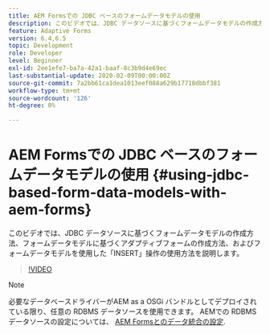 ```yaml
---
title: AEM Formsでの JDBC ベースのフォームデータモデルの使用
description: このビデオでは、JDBC データソースに基づくフォームデータモデルの作成方法、フォームデータモデルに基づくアダプティブフォームの作成方法、およびフォームデータモデルを使用した「INSERT」操作の使用方法を説明します。
feature: Adaptive Forms
version: 6.4,6.5
topic: Development
role: Developer
level: Beginner
exl-id: 2ee1efe7-ba7a-42a1-baaf-8c3b9d4e69ec
last-substantial-update: 2020-02-09T00:00:00Z
source-git-commit: 7a2bb61ca1dea1013eef088a629b17718dbbf381
workflow-type: tm+mt
source-wordcount: '126'
ht-degree: 0%

---
```


# AEM Formsでの JDBC ベースのフォームデータモデルの使用 {#using-jdbc-based-form-data-models-with-aem-forms}

このビデオでは、JDBC データソースに基づくフォームデータモデルの作成方法、フォームデータモデルに基づくアダプティブフォームの作成方法、およびフォームデータモデルを使用した「INSERT」操作の使用方法を説明します。

>[!VIDEO](https://video.tv.adobe.com/v/17736/?quality=9&learn=on)

>[!NOTE]
>
>必要なデータベースドライバーがAEM as a OSGi バンドルとしてデプロイされている限り、任意の RDBMS データソースを使用できます。 AEMでの RDBMS データソースの設定については、 [AEM Formsとのデータ統合の設定](/help/forms/adaptive-forms/data-integration-technical-video-setup.md).
